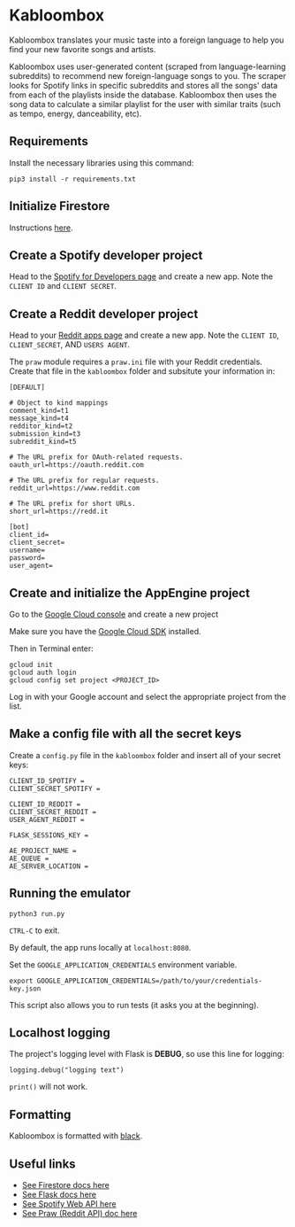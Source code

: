 
# Kabloombox

Kabloombox translates your music taste into a foreign language  to help you find your new favorite songs and artists.

Kabloombox uses user-generated content (scraped from language-learning subreddits) to recommend new foreign-language songs to you. The scraper looks for Spotify links in specific subreddits and stores all the songs' data from each of the playlists inside the database. Kabloombox then uses the song data to calculate a similar playlist for the user with similar traits (such as tempo, energy, danceability, etc).


## Requirements

Install the necessary libraries using this command:

    pip3 install -r requirements.txt

## Initialize Firestore

Instructions [here](https://cloud.google.com/firestore/docs/quickstart-servers#cloud-console).

## Create a Spotify developer project

Head to the [Spotify for Developers page](https://developer.spotify.com/dashboard) and create a new app. Note the `CLIENT ID` and `CLIENT SECRET`.


## Create a Reddit developer project

Head to your [Reddit apps page](https://www.reddit.com/prefs/apps) and create a new app. Note the `CLIENT ID`, `CLIENT_SECRET`, AND `USERS AGENT`.

The `praw` module requires a `praw.ini` file with your Reddit credentials. Create that file in the `kabloombox` folder and subsitute your information in:

    [DEFAULT]

    # Object to kind mappings
    comment_kind=t1
    message_kind=t4
    redditor_kind=t2
    submission_kind=t3
    subreddit_kind=t5

    # The URL prefix for OAuth-related requests.
    oauth_url=https://oauth.reddit.com

    # The URL prefix for regular requests.
    reddit_url=https://www.reddit.com

    # The URL prefix for short URLs.
    short_url=https://redd.it

    [bot]
    client_id=
    client_secret=
    username=
    password=
    user_agent=

## Create and initialize the AppEngine project
Go to the [Google Cloud console](https://console.cloud.google.com/home/dashboard) and create a new project

Make sure you have the [Google Cloud SDK](https://cloud.google.com/sdk/) installed.

Then in Terminal enter:

    gcloud init
    gcloud auth login
    gcloud config set project <PROJECT_ID>

Log in with your Google account and select the appropriate project from the list.


## Make a config file with all the secret keys

Create a `config.py` file in the `kabloombox` folder and insert all of your secret keys:

    CLIENT_ID_SPOTIFY =
    CLIENT_SECRET_SPOTIFY =

    CLIENT_ID_REDDIT =
    CLIENT_SECRET_REDDIT =
    USER_AGENT_REDDIT =

    FLASK_SESSIONS_KEY =

    AE_PROJECT_NAME =
    AE_QUEUE =
    AE_SERVER_LOCATION =




## Running the emulator

    python3 run.py

`CTRL-C` to exit.

By default, the app runs locally at `localhost:8080`.

Set the `GOOGLE_APPLICATION_CREDENTIALS` environment variable.

    export GOOGLE_APPLICATION_CREDENTIALS=/path/to/your/credentials-key.json


This script also allows you to run tests (it asks you at the beginning).


## Localhost logging

The project's logging level with Flask is **DEBUG**, so use this line for logging:

    logging.debug("logging text")

`print()` will not work.

## Formatting

Kabloombox is formatted with [black](https://www.mattlayman.com/blog/2018/python-code-black).


## Useful links

- [See Firestore docs here](https://cloud.google.com/firestore/docs/manage-data/add-data)
- [See Flask docs here](https://flask.palletsprojects.com/en/1.1.x)
- [See Spotify Web API here](https://developer.spotify.com/documentation/web-api)
- [See Praw (Reddit API) doc here](https://praw.readthedocs.io/en/latest/)